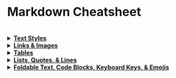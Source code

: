 Markdown Cheatsheet
================================================================================

<br>

<details>
  <summary><b><u>
  Text Styles
  </u></b></summary>

Heading 1
================================================================================

```
Heading 1     -OR-    # Heading 1
=========
```

## Heading 2

```
Heading 2     -OR-    ## Heading 2
---------
```

### Heading 3

```
### Heading 3
```

#### Heading 4

```
#### Heading 4
```

##### Heading 5

```
##### Heading 5     // Really, why use this?
```

###### Heading 6

```
###### Heading 6    // This is ridiculously small.
```

Common text

```
Common text
```

*Emphasized text*

```
*Emphasized text*     -OR-    _Emphasized text_
```

**More emphasized text**

```
**More emphasized text**     -OR-    __More emphasized text__
```

***Most emphasized text***

```
***Most emphasized text***     -OR-    ___Most emphasized text___
```

~~Strikethrough text~~

```
~~Strikethrough tet~~
```

<br>

</details>

<details>
  <summary><b><u>
  Links & Images
  </u></b></summary>

[Text that is a link](http://www.google.com/) 

```
[Text that is a link](http://www.google.com/)
```

<http://example.com/>

```
<http://example.com/>
```

*Image with alt:*

![picture alt](http://www.brightlightpictures.com/assets/images/portfolio/thethaw_header.jpg "Title is optional")

```
![picture alt](http://www.brightlightpictures.com/assets/images/portfolio/thethaw_header.jpg "Title is optional")
```

*Note that you'll often be unable to embed pictures directly into documents written in markdown unless converting to PDF or some other format. You can play with embedding images via MIME and some HTML help, but it's must easier to create an [Imgur](https://imgur.com/) account and link to graphics that you've uploaded privately there.*

<br>

</details>

<details>
  <summary><b><u>
  Tables
  </u></b></summary>


| First Header  | Second Header
| ------------- | -------------
| Content Cell  | Content Cell
| Content Cell  | Content Cell

```
| First Header  | Second Header
| ------------- | -------------
| Content Cell  | Content Cell
| Content Cell  | Content Cell
```

|C1|C2|C3|C4|C5|C6
|---|---|---|---|---|---
|R1 | R1C2 | R1C3 | R1C4 | R1C5 | MegaSizeEntryR1C6
|ThisRowRocks||||Yessss|

```
|C1|C2|C3|C4|C5|C6
|---|---|---|---|---|---
|R1 | R1C2 | R1C3 | R1C4 | R1C5 | MegaSizeEntryR1C6
|ThisRowRocks||||Yessss|
```

<br>

</details>

<details>
  <summary><b><u>
  Lists, Quotes, & Lines
  </u></b></summary>

* Bullet list item 1
    * Nested bullet
        * Sub-nested bullet
        	* Sub-sub-nested bullet etc
* Bullet list item 2

```
* Bullet list item 1
    * Nested bullet
        * Sub-nested bullet
        	* Sub-sub-nested bullet etc
* Bullet list item 2
```

1. A numbered list
    1. A nested numbered list
    2. Which is numbered
    	* And mixed with bullets
    		1. And vice versa
2. Which is numbered

```
1. A numbered list
    1. A nested numbered list
    2. Which is numbered
    	* And mixed with bullets
    		1. And vice versa
2. Which is numbered
```

- [ ] An incomplete task
- [x] A completed task

```
- [ ] An incomplete task
- [x] A completed task
```

> Blockquote
>> Nested blockquote

```
> Blockquote
>> Nested blockquote
```

(Horizontal line, seen below:)
- - - -

```
- - - -
```

<br>

</details>

<details>
  <summary><b><u>
  Foldable Text, Code Blocks, Keyboard Keys, & Emojis
  </u></b></summary>

Foldable text:

<details>
  <summary>Title 1</summary>
  
Contents 1 here  
Contents 1 here  
Contents 1 here  
Contents 1 here  

</details>

<details>
  <summary>Title 2</summary>

Contents 2 here  
Contents 2 here  
Contents 2 here  
Contents 2 here  

</details>

```
<details>
  <summary>Title 1</summary>
  
Contents 1 here  
Contents 1 here  
Contents 1 here  
Contents 1 here  

</details>

<details>
  <summary>Title 2</summary>

Contents 2 here  
Contents 2 here  
Contents 2 here  
Contents 2 here  

</details>
```

Inline code snippet: `code()`

```
`code()`
```

Code blocks. This will get **weird** looking, since I've been using code blocks all this time to show markup. So I'll title these. Take note of the extra line between text and the opening of the code block.

##### What it looks like to the reader:

```javascript
    var specificLanguage_code = 
    {
        "data": {
            "lookedUpPlatform": 1,
            "query": "Kasabian+Test+Transmission",
            "lookedUpItem": {
                "name": "Test Transmission",
                "artist": "Kasabian",
                "album": "Kasabian",
                "picture": null,
                "link": "http://open.spotify.com/track/5jhJur5n4fasblLSCOcrTp"
            }
        }
    }
```

##### How you get it:

```
```javascript  <-- Optional to specify language. Highlights syntax.
    var specificLanguage_code = 
    {
        "data": {
            "lookedUpPlatform": 1,
            "query": "Kasabian+Test+Transmission",
            "lookedUpItem": {
                "name": "Test Transmission",
                "artist": "Kasabian",
                "album": "Kasabian",
                "picture": null,
                "link": "http://open.spotify.com/track/5jhJur5n4fasblLSCOcrTp"
            }
        }
    }
``` <-- This closes the code block
```

Hotkeys are useful to show a reader what to type.

<kbd>ctrl</kbd>+<kbd>A</kbd>, <kbd>ctrl</kbd>+<kbd>K</kbd>

```
<kbd>ctrl</kbd>+<kbd>A</kbd>, <kbd>ctrl</kbd>+<kbd>K</kbd>
```

Common hotkeys list. I usually use words, maybe because I'm lazy.

| Term | Word key | Symbol key
| --- | --- | --- 
| Option | <kbd>option</kbd> | <kbd>⌥</kbd> |
| Control | <kbd>ctrl</kbd> | <kbd>⌃</kbd> |
| Command | <kbd>cmd</kbd> | <kbd>⌘</kbd> |
| Shift | <kbd>shift</kbd> | <kbd>⇧</kbd> |
| Caps Lock | <kbd>caps</kbd> | <kbd>⇪</kbd> |
| Tab | <kbd>tab</kbd> | <kbd>⇥</kbd> |
| Esc | <kbd>esc</kbd> | <kbd>⎋</kbd> |
| Power | <kbd>power</kbd> | <kbd>⌽</kbd> |
| Return | <kbd>enter</kbd> | <kbd>↩</kbd> |
| Delete | <kbd>backspace</kbd> or <kbd>del</kbd> | <kbd>⌫</kbd> |
| Up | <kbd>up</kbd> | <kbd>↑</kbd> |
| Down | <kbd>down</kbd> | <kbd>↓</kbd> |
| Left | <kbd>left</kbd> | <kbd>←</kbd> |
| Right | <kbd>right</kbd> | <kbd>→</kbd> |

Lastly, emojis. Sometimes they render, and sometimes not.

:exclamation: Use emoji icons to enhance text. :+1:  Look up emoji codes at <http://emoji-cheat-sheet.com/>.

```
Code appears between colons :EMOJICODE:
```

<br>

</details>
